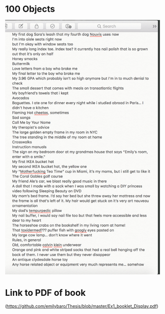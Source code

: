 # 100 Objects

![ThesisGif](https://github.com/emilybaro/Thesis/blob/master/Thesis_Ex1_2.gif)

# Link to PDF of book
(https://github.com/emilybaro/Thesis/blob/master/Ex1_booklet_Display.pdf)
